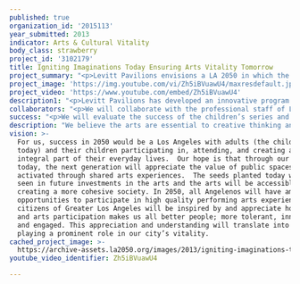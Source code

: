 ```yaml
---
published: true
organization_id: '2015113'
year_submitted: 2013
indicator: Arts & Cultural Vitality
body_class: strawberry
project_id: '3102179'
title: Igniting Imaginations Today Ensuring Arts Vitality Tomorrow
project_summary: "<p>Levitt Pavilions envisions a LA 2050 in which the community as a whole—parents, children, young adults, seniors—comes together in welcoming outdoor settings to experience the joy of arts experiences open to all. We believe that access to high quality arts experiences shouldn’t be reserved for those who can afford to buy tickets—but should be made available to everyone. We have already made tremendous strides to achieve our vision—each summer over 100,000 Angelenos of all ages and backgrounds enjoy 100+ free concerts at Levitt Los Angeles in MacArthur Park (www.levittla.org) and Levitt Pasadena in Memorial Park (www.levittpavilionpasadena.org), adding vitality to public spaces that were once neglected and nurturing an appreciation for the arts in this great city we call home. </p>\r\n\r\n<p>However, in the wake of drastic funding cuts to arts education in Los Angeles-area public schools, Levitt believes we could – and must – do more. Tens of thousands of youth are missing out on opportunities to engage more deeply with the arts—compromising an invaluable part of their overall growth as individuals and members of society. Levitt Pavilions proposes to help fill this void by greatly enhancing Levitt L.A. and Levitt Pasadena’s popular free children’s series. Through the introduction of a hands-on arts learning experience before each children’s show, consisting of free, interactive workshops taught by highly skilled teaching artists in a welcoming and supportive environment, children will gain a deeper appreciation of that day’s performance inspiring their overall interest in the arts.</p>\r\n\r\n<p>Both Levitt L.A. and Levitt Pasadena have had amazing success with the children’s series presented as part of the overall Levitt concert seasons, reaching 20,000 children every summer. The beauty of Levitt’s children’s series is that it encourages active participation. Because each Levitt performance venue is located in a welcoming, outdoor setting featuring a grassy lawn, children run freely, dance and express themselves. Every Levitt concert is a reason to celebrate community and to appreciate the rich culture of music that thrives within greater Los Angeles. Our mission of “community through music” is most often on display at Levitt L.A. and Levitt Pasadena’s children’s concerts. It’s heartwarming to witness the sheer joy of children as they run up to the stage to be closer to Levitt artists. </p>\r\n\r\n<p>The My LA 2050 grant will give Levitt Pavilions the opportunity to extend and deepen children’s Levitt experiences through weekly pre-concert workshops from late June through August 2013—on Wednesday nights in Pasadena and Sunday afternoons in MacArthur Park. These hour-long workshops will offer a fun and hands-on way for children to learn about music and opportunities for self-expression.  Teaching artists will present interactive programs that are in sync with the program being presented on the stage that day.  We envision that the 20 children’s concerts (10 concerts at each venue) will represent moments in a child’s life when they begin to foster a sense of appreciation for music and experience the joy of creating and experiencing music in a communal setting. Through making an instrument, trying out cultural dances, creating murals, learning a new song and singing along with others, this supplemental interactive experience will add a rich new dimension to children’s lives. Based upon the attendance at the children’s programs in previous years, we anticipate that approximately 20,000 Los Angeles children will benefit from this program in 2013. </p>\r\n\r\n<p>Our project best fits in the Arts and Cultural Vitality indicator, yet we also heavily impact the area of Social Connectedness and even Environmental Quality. Each Levitt venue is located in a city park, enlivening the communities the Levitt program serves by transforming neglected outdoor spaces into cherished destinations. We recognize that live music has always been a social connector, and that free, live music in welcoming, outdoor settings possesses the unique power to break social and economic barriers. By providing hands-on arts experiences for children and their families, Levitt will foster an appreciation for the arts and demonstrate the value of the arts as an integral component of vibrant cities. These experiences will inspire future generations to ensure the arts remain a vital part of Los Angeles. </p>"
project_image: 'https://img.youtube.com/vi/Zh5iBVuawU4/maxresdefault.jpg'
project_video: 'https://www.youtube.com/embed/Zh5iBVuawU4'
description1: "<p>Levitt Pavilions has developed an innovative program model, leveraging public/private partnerships in cities across the country to transform neglected public spaces into welcoming destinations through the power of free, live music. While all performances are free, all Levitt artists are paid a competitive fee to perform, ensuring excellence. Levitt venues serve as catalysts for change in a community by reclaiming green spaces, activating underused public spaces, & breaking social & economic barriers that often preclude access to the arts.</p>\r\n\r\n<p>There are now six state-of-the-art Levitt pavilions in places as diverse as Los Angeles & Pasadena; Memphis, Tenn.; Arlington, Texas; Westport, Conn.; & Bethlehem, Pa. Each Levitt Pavilion is a community destination.  Levitt’s open lawn settings encourage people to mingle, strengthening social connections.</p>\r\n\r\n<p>But it wasn’t always this way. Consider what Levitt locations used to be:\r\nthe nation’s largest brownfield; a problematic landfill; crime-ridden & abandoned parks; & a dormant downtown with little economic activity.</p>\r\n\r\n<p>Today, the Levitt network serves more than half a million people each year through 300+ free concerts nationwide. Pavilions are currently in development in Denver, Sioux Falls & Houston, & we are in conversations with nearly a dozen other cities across the country.</p>\r\n\r\n<p>The L.A. region is home to two Levitt venues. Levitt Pasadena opened in 2003, reviving an abandoned, WPA-era band shell in the once troubled Memorial Park. The national Levitt organization approached city officials with the idea to renovate the pavilion & create an annual series of free performances featuring acclaimed, emerging talent to seasoned, award-winning artists, using the arts as a vehicle to transform the park. Ten years later, Levitt Pasadena is now a treasured community asset & the park is an active & thriving magnet for families.</p>\r\n\r\n<p>In 2007, Levitt L.A. opened in MacArthur Park, transforming this once crime-ridden park into a welcoming destination.  The band shell’s renovation served as the catalyst for the overall park’s renewal. Levitt L.A. is the only organization that provides consistent free performing arts programming each year in the Westlake District, one of L.A.’s most densely populated & underserved communities. With 40 percent of the Westlake community living at or below the poverty level, Levitt L.A.’s children’s series gives thousands of underprivileged youth access to exceptional arts programming that would otherwise be cost prohibitive to attend.</p>\r\n\r\n<p>Both Levitt venues in Southern California have a proven track record of success, & every year audiences increase.  In 2012, both Levitt L.A. & Levitt Pasadena were voted “Best Free Summer Concert Series” by LA Weekly, & Levitt Pasadena was voted “Best Live Music Venue” by Pasadena Weekly. The pavilions are both centrally located & accessible by car, bus, Metro & are in walking distance of neighborhoods.</p>"
collaborators: "<p>We will collaborate with the professional staff of Levitt Pavilion Los Angeles & Levitt Pavilion Pasadena (who program both venues), accomplished individuals with a proven track record of success in the presenting field & with a depth of experience in providing quality arts programming to the community.</p>\r\n<p>Renee Bodie, Executive Director, \r\nEddie Cota, Artistic Director,\r\nDaniel Rizik-Baer, Marketing, & Outreach Coordinator, & \r\nBetty Avila, Community Relations Manager.</p>\r\n<p>We will work with local teaching artists, selected with the assistance of the Education Department at the Music Center of LA County, to identify skilled educators with a specialty in teaching large groups of children through interactive activities.</p>"
success: "<p>We will evaluate the success of the children’s series and pre-concert arts workshops in the following key ways. First, we will measure the number of participants attending each of the 20 children’s concerts and the number of children attending the pre-concert workshops. Based upon past seasons of children’s programming, we anticipate that over the course of the summer, this program will serve over 20,000 children and an additional 10,000 adults. </p>\r\n\r\n<p>Next, following each children’s workshop, Levitt professional staff and teaching artists will debrief and determine how to enhance participation, refine logistics and evaluate responses to specific outreach efforts. </p>\r\n\r\n<p>Finally, to measure success in participation, we will collect qualitative data from a random sample of the participants.  The pavilions routinely collect audience surveys in both English and Spanish and this summer’s surveys will include questions about the new interactive programming for children and families in order to receive immediate reactions to the project and measure its success. The surveys will be tallied and the results will be incorporated into a final report to be shared with the funder.</p>"
description: "We believe the arts are essential to creative thinking and participation in the arts plays an important role in the development of our children.  Thought leaders in education and government officials agree.\r\n\r\nToday’s educators, politicians and business leaders spend a great deal of time and resources discussing the pressing need for a trained future workforce in the fields of STEM (Science, Technology, Engineering and Mathematics) in order for the country to remain competitive in tomorrow’s economy. However, many astute leaders know that a letter is missing in this equation, the letter A (Art and Design), to spell STEAM. The arts are the lynchpin to success in building the workforce of 2050 simply because through the arts, students learn creative problem solving, effective communication, innovative thinking and the ability to navigate complex situations. They become better citizens and professionals across all fields and industries, as well as more thoughtful contributors to society, because they are able to more effectively express themselves and think creatively. As the former Chairman of the National Endowment for the Arts, Rocco Landesman said at the Arts Education Partnership National Forum in April 2010, “The arts provide us with new ways of thinking, new ways to draw connections…and they help maintain our competitive edge by engendering innovation and creativity.” United States Education Secretary Arne Duncan also added, “The arts can no longer be treated as a frill… arts education is essential to stimulating the creativity and innovation that will prove critical to young Americans competing in a global economy.” \r\n\r\nIn the midst of arts funding cuts in public schools, the Levitt program offers a meaningful solution.  All Levitt programming is free of charge and family friendly. We create value across the board because our Los Angeles and Pasadena venues are accessible, conveniently located near public transit, and available to all who wish to participate. By offering first-hand involvement in the arts, Levitt’s program will help build the Los Angeles leaders of tomorrow by providing rich arts learning experiences, and in turn helping to build a better Los Angeles for the next generation.\r\n\r\nWhile the Levitt program is nationwide, two of our six pavilions are located in Los Angeles County – Pasadena (Memorial Park) and Los Angeles (MacArthur Park). A total of 100+ concerts are presented from mid-June to the end of August each year in the greater Los Angeles area – free of charge. The wildly popular children’s programs reach tens of thousands each season, and many families attend these concerts on a regular and often weekly basis. By adding an educational and interactive component to the children’s programming, we will have the ability to engage more youth in Levitt’s work and have them leave the concerts with not only a memory of the interactive activities and concert but also possess an increased appreciation for the arts."
vision: >-
  For us, success in 2050 would be a Los Angeles with adults (the children of
  today) and their children participating in, attending, and creating art as an
  integral part of their everyday lives.  Our hope is that through our efforts
  today, the next generation will appreciate the value of public spaces
  activated through shared arts experiences.  The seeds planted today will be
  seen in future investments in the arts and the arts will be accessible to all,
  creating a more cohesive society. In 2050, all Angelenos will have ample
  opportunities to participate in high quality performing arts experiences. The
  citizens of Greater Los Angeles will be inspired by and appreciate how music
  and arts participation makes us all better people; more tolerant, innovative
  and engaged. This appreciation and understanding will translate into the arts
  playing a prominent role in our city’s vitality.
cached_project_image: >-
  https://archive-assets.la2050.org/images/2013/igniting-imaginations-today-ensuring-arts-vitality-tomorrow/img.youtube.com/vi/Zh5iBVuawU4/maxresdefault.jpg
youtube_video_identifier: Zh5iBVuawU4

---
```


